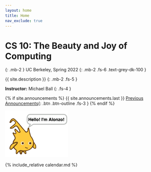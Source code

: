 ```yaml
---
layout: home
title: Home
nav_exclude: true
---
```


# **CS 10: The Beauty and Joy of Computing**
{: .mb-2 }
UC Berkeley, Spring 2022
{: .mb-2 .fs-6 .text-grey-dk-100 }

{{ site.description }}
{: .mb-2 .fs-5 }

**Instructor:** Michael Ball
{: .fs-4 }

{% if site.announcements %}
  {{ site.announcements.last }}
  [Previous Announcements](announcements.md){: .btn .btn-outline .fs-3 }
{% endif %}

![Alonzo](./assets/images/alonzo.png)

{% include_relative calendar.md %}
